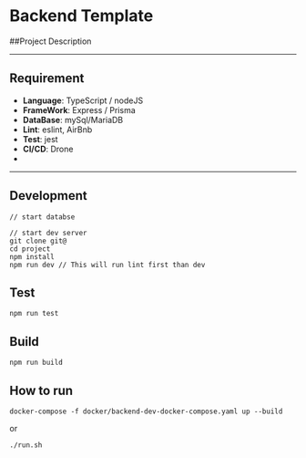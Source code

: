 # Backend Template

##Project Description

---
## Requirement

- **Language**: TypeScript / nodeJS
- **FrameWork**: Express / Prisma
- **DataBase**: mySql/MariaDB
- **Lint**: eslint, AirBnb
- **Test**: jest
- **CI/CD**: Drone
-
---
## Development
```
// start databse

// start dev server
git clone git@
cd project
npm install
npm run dev // This will run lint first than dev
```

## Test
```
npm run test
```

## Build
```
npm run build
```
## How to run
```
docker-compose -f docker/backend-dev-docker-compose.yaml up --build
```
or
```
./run.sh
```